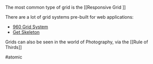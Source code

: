 The most common type of grid is the [[Responsive Grid ]]

There are a lot of grid systems pre-built for web applications:
- [960 Grid System](https://960.gs/)
- [Get Skeleton](http://getskeleton.com/)

Grids can also be seen in the world of Photography, via the [[Rule of Thirds]]

#atomic